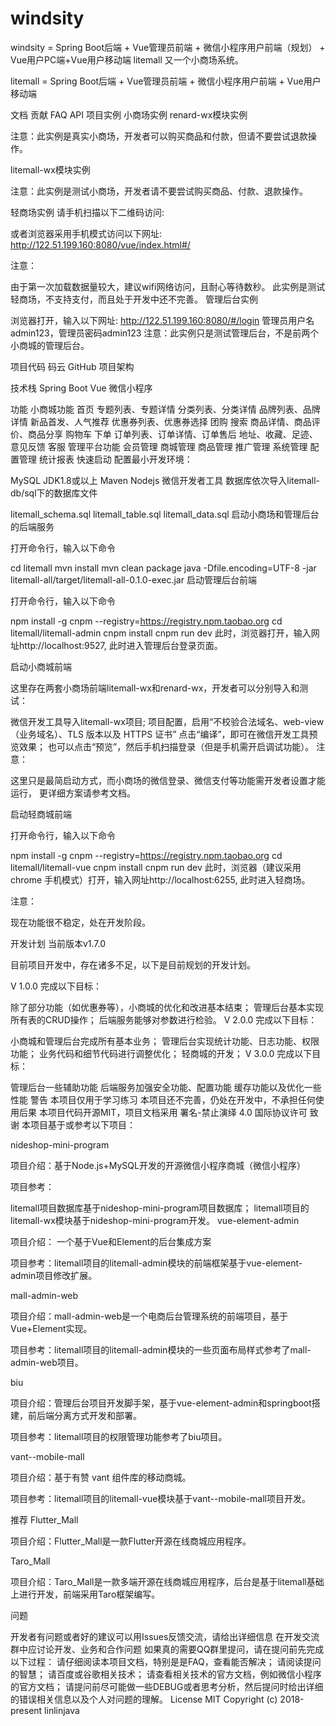 # windsity
windsity = Spring Boot后端 + Vue管理员前端 + 微信小程序用户前端（规划） + Vue用户PC端+Vue用户移动端
litemall
又一个小商场系统。

litemall = Spring Boot后端 + Vue管理员前端 + 微信小程序用户前端 + Vue用户移动端

文档
贡献
FAQ
API
项目实例
小商场实例
renard-wx模块实例


注意：此实例是真实小商场，开发者可以购买商品和付款，但请不要尝试退款操作。

litemall-wx模块实例


注意：此实例是测试小商场，开发者请不要尝试购买商品、付款、退款操作。

轻商场实例
请手机扫描以下二维码访问:



或者浏览器采用手机模式访问以下网址: http://122.51.199.160:8080/vue/index.html#/

注意：

由于第一次加载数据量较大，建议wifi网络访问，且耐心等待数秒。
此实例是测试轻商场，不支持支付，而且处于开发中还不完善。
管理后台实例


浏览器打开，输入以下网址: http://122.51.199.160:8080/#/login
管理员用户名admin123，管理员密码admin123
注意：此实例只是测试管理后台，不是前两个小商城的管理后台。

项目代码
码云
GitHub
项目架构


技术栈
Spring Boot
Vue
微信小程序


功能
小商城功能
首页
专题列表、专题详情
分类列表、分类详情
品牌列表、品牌详情
新品首发、人气推荐
优惠券列表、优惠券选择
团购
搜索
商品详情、商品评价、商品分享
购物车
下单
订单列表、订单详情、订单售后
地址、收藏、足迹、意见反馈
客服
管理平台功能
会员管理
商城管理
商品管理
推广管理
系统管理
配置管理
统计报表
快速启动
配置最小开发环境：

MySQL
JDK1.8或以上
Maven
Nodejs
微信开发者工具
数据库依次导入litemall-db/sql下的数据库文件

litemall_schema.sql
litemall_table.sql
litemall_data.sql
启动小商场和管理后台的后端服务

打开命令行，输入以下命令

cd litemall
mvn install
mvn clean package
java -Dfile.encoding=UTF-8 -jar litemall-all/target/litemall-all-0.1.0-exec.jar
启动管理后台前端

打开命令行，输入以下命令

npm install -g cnpm --registry=https://registry.npm.taobao.org
cd litemall/litemall-admin
cnpm install
cnpm run dev
此时，浏览器打开，输入网址http://localhost:9527, 此时进入管理后台登录页面。

启动小商城前端

这里存在两套小商场前端litemall-wx和renard-wx，开发者可以分别导入和测试：

微信开发工具导入litemall-wx项目;
项目配置，启用“不校验合法域名、web-view（业务域名）、TLS 版本以及 HTTPS 证书”
点击“编译”，即可在微信开发工具预览效果；
也可以点击“预览”，然后手机扫描登录（但是手机需开启调试功能）。
注意：

这里只是最简启动方式，而小商场的微信登录、微信支付等功能需开发者设置才能运行， 更详细方案请参考文档。

启动轻商城前端

打开命令行，输入以下命令

npm install -g cnpm --registry=https://registry.npm.taobao.org
cd litemall/litemall-vue
cnpm install
cnpm run dev
此时，浏览器（建议采用chrome 手机模式）打开，输入网址http://localhost:6255, 此时进入轻商场。

注意：

现在功能很不稳定，处在开发阶段。

开发计划
当前版本v1.7.0

目前项目开发中，存在诸多不足，以下是目前规划的开发计划。

V 1.0.0 完成以下目标：

除了部分功能（如优惠券等），小商城的优化和改进基本结束；
管理后台基本实现所有表的CRUD操作；
后端服务能够对参数进行检验。
V 2.0.0 完成以下目标：

小商城和管理后台完成所有基本业务；
管理后台实现统计功能、日志功能、权限功能；
业务代码和细节代码进行调整优化；
轻商城的开发；
V 3.0.0 完成以下目标：

管理后台一些辅助功能
后端服务加强安全功能、配置功能
缓存功能以及优化一些性能
警告
本项目仅用于学习练习
本项目还不完善，仍处在开发中，不承担任何使用后果
本项目代码开源MIT，项目文档采用 署名-禁止演绎 4.0 国际协议许可
致谢
本项目基于或参考以下项目：

nideshop-mini-program

项目介绍：基于Node.js+MySQL开发的开源微信小程序商城（微信小程序）

项目参考：

litemall项目数据库基于nideshop-mini-program项目数据库；
litemall项目的litemall-wx模块基于nideshop-mini-program开发。
vue-element-admin

项目介绍： 一个基于Vue和Element的后台集成方案

项目参考：litemall项目的litemall-admin模块的前端框架基于vue-element-admin项目修改扩展。

mall-admin-web

项目介绍：mall-admin-web是一个电商后台管理系统的前端项目，基于Vue+Element实现。

项目参考：litemall项目的litemall-admin模块的一些页面布局样式参考了mall-admin-web项目。

biu

项目介绍：管理后台项目开发脚手架，基于vue-element-admin和springboot搭建，前后端分离方式开发和部署。

项目参考：litemall项目的权限管理功能参考了biu项目。

vant--mobile-mall

项目介绍：基于有赞 vant 组件库的移动商城。

项目参考：litemall项目的litemall-vue模块基于vant--mobile-mall项目开发。

推荐
Flutter_Mall

项目介绍：Flutter_Mall是一款Flutter开源在线商城应用程序。

Taro_Mall

项目介绍：Taro_Mall是一款多端开源在线商城应用程序，后台是基于litemall基础上进行开发，前端采用Taro框架编写。

问题


开发者有问题或者好的建议可以用Issues反馈交流，请给出详细信息
在开发交流群中应讨论开发、业务和合作问题
如果真的需要QQ群里提问，请在提问前先完成以下过程：
请仔细阅读本项目文档，特别是是FAQ，查看能否解决；
请阅读提问的智慧；
请百度或谷歌相关技术；
请查看相关技术的官方文档，例如微信小程序的官方文档；
请提问前尽可能做一些DEBUG或者思考分析，然后提问时给出详细的错误相关信息以及个人对问题的理解。
License
MIT Copyright (c) 2018-present linlinjava
